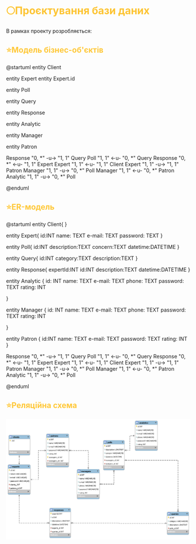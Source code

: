 # <span style="color:#FDC433">🌕Проєктування бази даних</span>

В рамках проекту розробляється: 
<br/>
<h2 style="color: #FFC839;"> ⭐️Модель бізнес-об'єктів </h2>  
@startuml
 entity Client
 
 entity Expert
 entity Expert.id
  
 entity Poll
  
 entity Query


 entity Response
  
 entity Analytic
  
 entity Manager

 entity Patron


  Response "0, *" -u-> "1, 1" Query
  Poll "1, 1" <-u- "0, *"  Query
  Response "0, *" <-u- "1, 1" Expert
  Expert "1, 1" <-u- "1, 1" Client
  Expert "1, 1" -u-> "1, 1" Patron
  Manager "1, 1" -u-> "0, *" Poll
  Manager "1, 1" <-u- "0, *" Patron
  Analytic "1, 1" -u-> "0, *"  Poll

  

@enduml

<h2 style="color: #FFC839;"> ⭐️ER-модель </h2> 

@startuml
    entity Client{
  }
  
  entity Expert{
    id:INT
    name: TEXT
    e-mail: TEXT
    password: TEXT
  }
  
  entity Poll{
    id:INT
    description:TEXT
    concern:TEXT
    datetime:DATETIME
  }
  
  entity Query{
    id:INT
    category:TEXT
    description:TEXT
  }


  entity Response{
    expertId:INT
    id:INT
    description:TEXT
    datetime:DATETIME
  }
  
  
  entity Analytic {
    id: INT
    name: TEXT
    e-mail: TEXT
    phone: TEXT
    password: TEXT
    rating: INT
    
  }
  
  entity Manager {
    id: INT
    name: TEXT
    e-mail: TEXT
    phone: TEXT
    password: TEXT
    rating: INT
    
  }

  entity Patron { 
    id:INT
    name: TEXT
    e-mail: TEXT
    password: TEXT
    rating: INT
  }




  Response "0, *" -u-> "1, 1" Query
  Poll "1, 1" <-u- "0, *"  Query
  Response "0, *" <-u- "1, 1" Expert
  Expert "1, 1" <-u- "1, 1" Client
  Expert "1, 1" -u-> "1, 1" Patron
  Manager "1, 1" -u-> "0, *" Poll
  Manager "1, 1" <-u- "0, *" Patron
  Analytic "1, 1" -u-> "0, *"  Poll


 
@enduml
<h2 style="color: #FFC839;"> ⭐️Реляційна схема </h2> 

![Image alt](https://github.com/YehorSeniuk/IOO/blob/master/database_scheme.png)
